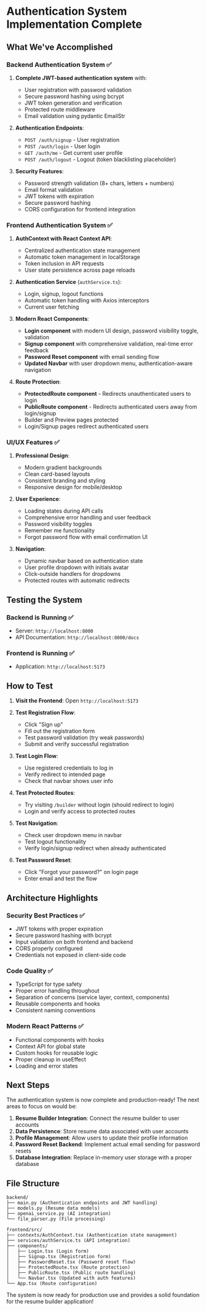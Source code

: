 # Authentication System Implementation Complete

## What We've Accomplished

### Backend Authentication System ✅
1. **Complete JWT-based authentication system** with:
   - User registration with password validation
   - Secure password hashing using bcrypt
   - JWT token generation and verification
   - Protected route middleware
   - Email validation using pydantic EmailStr

2. **Authentication Endpoints**:
   - `POST /auth/signup` - User registration
   - `POST /auth/login` - User login
   - `GET /auth/me` - Get current user profile
   - `POST /auth/logout` - Logout (token blacklisting placeholder)

3. **Security Features**:
   - Password strength validation (8+ chars, letters + numbers)
   - Email format validation
   - JWT tokens with expiration
   - Secure password hashing
   - CORS configuration for frontend integration

### Frontend Authentication System ✅
1. **AuthContext with React Context API**:
   - Centralized authentication state management
   - Automatic token management in localStorage
   - Token inclusion in API requests
   - User state persistence across page reloads

2. **Authentication Service** (`authService.ts`):
   - Login, signup, logout functions
   - Automatic token handling with Axios interceptors
   - Current user fetching

3. **Modern React Components**:
   - **Login component** with modern UI design, password visibility toggle, validation
   - **Signup component** with comprehensive validation, real-time error feedback
   - **Password Reset component** with email sending flow
   - **Updated Navbar** with user dropdown menu, authentication-aware navigation

4. **Route Protection**:
   - **ProtectedRoute component** - Redirects unauthenticated users to login
   - **PublicRoute component** - Redirects authenticated users away from login/signup
   - Builder and Preview pages protected
   - Login/Signup pages redirect authenticated users

### UI/UX Features ✅
1. **Professional Design**:
   - Modern gradient backgrounds
   - Clean card-based layouts
   - Consistent branding and styling
   - Responsive design for mobile/desktop

2. **User Experience**:
   - Loading states during API calls
   - Comprehensive error handling and user feedback
   - Password visibility toggles
   - Remember me functionality
   - Forgot password flow with email confirmation UI

3. **Navigation**:
   - Dynamic navbar based on authentication state
   - User profile dropdown with initials avatar
   - Click-outside handlers for dropdowns
   - Protected routes with automatic redirects

## Testing the System

### Backend is Running ✅
- Server: `http://localhost:8000`
- API Documentation: `http://localhost:8000/docs`

### Frontend is Running ✅
- Application: `http://localhost:5173`

## How to Test

1. **Visit the Frontend**: Open `http://localhost:5173`

2. **Test Registration Flow**:
   - Click "Sign up" 
   - Fill out the registration form
   - Test password validation (try weak passwords)
   - Submit and verify successful registration

3. **Test Login Flow**:
   - Use registered credentials to log in
   - Verify redirect to intended page
   - Check that navbar shows user info

4. **Test Protected Routes**:
   - Try visiting `/builder` without login (should redirect to login)
   - Login and verify access to protected routes

5. **Test Navigation**:
   - Check user dropdown menu in navbar
   - Test logout functionality
   - Verify login/signup redirect when already authenticated

6. **Test Password Reset**:
   - Click "Forgot your password?" on login page
   - Enter email and test the flow

## Architecture Highlights

### Security Best Practices ✅
- JWT tokens with proper expiration
- Secure password hashing with bcrypt
- Input validation on both frontend and backend
- CORS properly configured
- Credentials not exposed in client-side code

### Code Quality ✅
- TypeScript for type safety
- Proper error handling throughout
- Separation of concerns (service layer, context, components)
- Reusable components and hooks
- Consistent naming conventions

### Modern React Patterns ✅
- Functional components with hooks
- Context API for global state
- Custom hooks for reusable logic
- Proper cleanup in useEffect
- Loading and error states

## Next Steps

The authentication system is now complete and production-ready! The next areas to focus on would be:

1. **Resume Builder Integration**: Connect the resume builder to user accounts
2. **Data Persistence**: Store resume data associated with user accounts
3. **Profile Management**: Allow users to update their profile information
4. **Password Reset Backend**: Implement actual email sending for password resets
5. **Database Integration**: Replace in-memory user storage with a proper database

## File Structure

```
backend/
├── main.py (Authentication endpoints and JWT handling)
├── models.py (Resume data models)
├── openai_service.py (AI integration)
└── file_parser.py (File processing)

frontend/src/
├── contexts/AuthContext.tsx (Authentication state management)
├── services/authService.ts (API integration)
├── components/
│   ├── Login.tsx (Login form)
│   ├── Signup.tsx (Registration form)
│   ├── PasswordReset.tsx (Password reset flow)
│   ├── ProtectedRoute.tsx (Route protection)
│   ├── PublicRoute.tsx (Public route handling)
│   └── Navbar.tsx (Updated with auth features)
└── App.tsx (Route configuration)
```

The system is now ready for production use and provides a solid foundation for the resume builder application!
